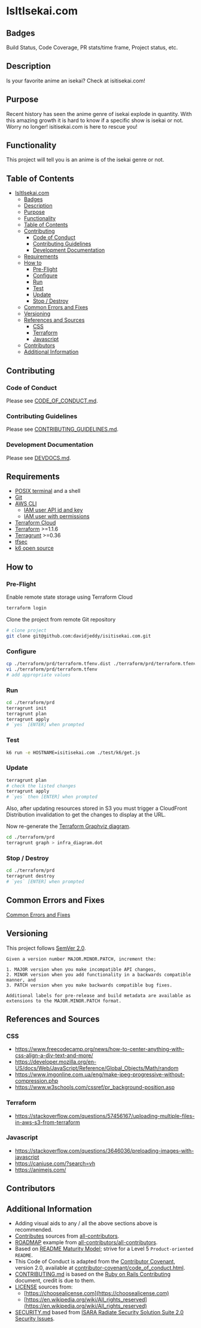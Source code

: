 # IsItIsekai.com

## Badges

Build Status, Code Coverage, PR stats/time frame, Project status, etc.

## Description

Is your favorite anime an isekai? Check at isitisekai.com!

## Purpose

Recent history has seen the anime genre of isekai explode in quantity. With this amazing growth it is hard to know if a specific show is isekai or not. Worry no longer! isitisekai.com is here to rescue you!

## Functionality

This project will tell you is an anime is of the isekai genre or not.

## Table of Contents

- [IsItIsekai.com](#isitisekaicom)
  - [Badges](#badges)
  - [Description](#description)
  - [Purpose](#purpose)
  - [Functionality](#functionality)
  - [Table of Contents](#table-of-contents)
  - [Contributing](#contributing)
    - [Code of Conduct](#code-of-conduct)
    - [Contributing Guidelines](#contributing-guidelines)
    - [Development Documentation](#development-documentation)
  - [Requirements](#requirements)
  - [How to](#how-to)
    - [Pre-Flight](#pre-flight)
    - [Configure](#configure)
    - [Run](#run)
    - [Test](#test)
    - [Update](#update)
    - [Stop / Destroy](#stop--destroy)
  - [Common Errors and Fixes](#common-errors-and-fixes)
  - [Versioning](#versioning)
  - [References and Sources](#references-and-sources)
    - [CSS](#css)
    - [Terraform](#terraform)
    - [Javascript](#javascript)
  - [Contributors](#contributors)
  - [Additional Information](#additional-information)

## Contributing

### Code of Conduct

Please see [CODE_OF_CONDUCT.md](./CODE_OF_CONDUCT.md).

### Contributing Guidelines

Please see [CONTRIBUTING_GUIDELINES.md](./CONTRIBUTING_GUIDELINES.md).

### Development Documentation

Please see [DEVDOCS.md](./DEVDOCS.md).

## Requirements

- [POSIX terminal](https://en.wikipedia.org/wiki/POSIX_terminal_interface) and a shell
- [Git](https://git-scm.com/)
- [AWS CLI](https://aws.amazon.com/cli/)
  - [IAM user API id and key](https://docs.aws.amazon.com/IAM/latest/UserGuide/id_credentials_access-keys.html)
  - [IAM user with permissions](./libs/iam_user_policy.json)
- [Terraform Cloud](https://cloud.hashicorp.com/products/terraform)
- [Terraform](https://www.terraform.io/) >=1.1.6
- [Terragrunt](https://terragrunt.gruntwork.io/) >=0.36
- [tfsec](https://github.com/aquasecurity/tfsec)
- [k6 open source](https://k6.io/open-source/)

## How to

### Pre-Flight

Enable remote state storage using Terraform Cloud

```sh
terraform login
```

Clone the project from remote Git repository

```sh
# clone project
git clone git@github.com:davidjeddy/isitisekai.com.git
```

### Configure

```sh
cp ./terraform/prd/terraform.tfenv.dist ./terraform/prd/terraform.tfenv
vi ./terraform/prd/terraform.tfenv
# add appropriate values
```

### Run

```sh
cd ./terraform/prd
terragrunt init
terragrunt plan
terragrunt apply
# `yes` [ENTER] when prompted
```

### Test

```sh
k6 run -e HOSTNAME=isitisekai.com ./test/k6/get.js
```

### Update

```sh
terragrunt plan
# check the listed changes
terragrunt apply
# `yes` then [ENTER] when prompted
```

Also, after updating resources stored in S3 you must trigger a CloudFront Distribution invalidation to get the changes to display at the URL.

Now re-generate the [Terraform Graphviz diagram](./infra_diagram.dot).

```sh
cd ./terraform/prd
terragrunt graph > infra_diagram.dot
```

### Stop / Destroy

```sh
cd ./terraform/prd
terragrunt destroy
# `yes` [ENTER] when prompted
```

## Common Errors and Fixes

[Common Errors and Fixes](./COMMON_ERRORS_AND_FIXES.md)

## Versioning

This project follows [SemVer 2.0](https://semver.org/).

```quote
Given a version number MAJOR.MINOR.PATCH, increment the:

1. MAJOR version when you make incompatible API changes,
2. MINOR version when you add functionality in a backwards compatible manner, and
3. PATCH version when you make backwards compatible bug fixes.

Additional labels for pre-release and build metadata are available as extensions to the MAJOR.MINOR.PATCH format.
```

## References and Sources

### CSS

- <https://www.freecodecamp.org/news/how-to-center-anything-with-css-align-a-div-text-and-more/>
- <https://developer.mozilla.org/en-US/docs/Web/JavaScript/Reference/Global_Objects/Math/random>
- <https://www.imgonline.com.ua/eng/make-jpeg-progressive-without-compression.php>
- <https://www.w3schools.com/cssref/pr_background-position.asp>

### Terraform

- <https://stackoverflow.com/questions/57456167/uploading-multiple-files-in-aws-s3-from-terraform>

### Javascript

- <https://stackoverflow.com/questions/3646036/preloading-images-with-javascript>
- <https://caniuse.com/?search=vh>
- <https://animejs.com/>

## Contributors

## Additional Information

- Adding visual aids to any / all the above sections above is recommended.
- [Contributes](##Contributors) sources from [all-contributors](https://github.com/all-contributors/all-contributors).
- [ROADMAP](./ROADMAP.md) example from [all-contributors/all-contributors](https://github.com/all-contributors/all-contributors/blob/master/MAINTAINERS.md).
- Based on [README Maturity Model](https://github.com/LappleApple/feedmereadmes/blob/master/README-maturity-model.md); strive for a Level 5 `Product-oriented README`.
- This Code of Conduct is adapted from the [Contributor Covenant](https://www.contributor-covenant.org), version 2.0, available at [contributor-covenant/code_of_conduct.html](https://www.contributor-covenant.org/version/2/0/code_of_conduct.html).
- [CONTRIBUTING.md](./CONTRIBUTING.md) is based on the [Ruby on Rails Contributing](https://github.com/rails/rails/blob/master/CONTRIBUTING.md) document, credit is due to them.
- [LICENSE](./LICENSE.md) sources from:
  - [https://choosealicense.com](https://choosealicense.com)
  - [https://en.wikipedia.org/wiki/All_rights_reserved](https://en.wikipedia.org/wiki/All_rights_reserved)
- [SECURITY.md](./SECURITY.md) based from [ISARA Radiate Security Solution Suite 2.0 Security Issues](https://github.com/isaracorp/Toolkit-Samples/edit/master/SECURITY.md).
